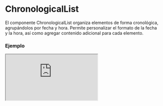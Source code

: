 # ChronologicalList

El componente ChronologicalList organiza elementos de forma cronológica, agrupándolos por fecha y hora. Permite personalizar el formato de la fecha y la hora, así como agregar contenido adicional para cada elemento.

 

### Ejemplo

<iframe minHeightIframe="30dvh" src="https://fenextjs-component-storybook.vercel.app/iframe.html?args=&id=chronologicallist-chronologicallist--index&viewMode=story" />

### Importación

Para importar el componente ChronologicalList, se puede hacer desde fenextjs

```tsx copy
import { ChronologicalList } from "fenextjs";
```

### Parámetros

| Parámetro | Tipo | Requerido | Default | Descripcion |
| --------- | ---- | --------- | ------- | ----------- |
| items | ChronologicalListItemsProps[] | sí | undefined | Lista de elementos que se mostrarán en la lista cronológica, cada uno con su respectiva fecha, contenido y posible personalización. |
| market | ReactNode | no | undefined | Contenido personalizado que se mostrará junto a cada elemento como marcador. Puede ser un ícono, texto o cualquier otro nodo. |
| parseDateYYYYMMDD | (date: Date) =\> string | no | parseDateYYYYMMDD | Función para parsear la fecha en el formato 'YYYY-MM-DD'. |
| parseDateHHMMSS | (date: Date) =\> string | no | getTimeToText | Función para parsear la hora en el formato 'HH:MM:SS'. |
| className | string | no | '' | Clase CSS personalizada para el componente. |

### ChronologicalListItemsProps

Cada elemento de la lista tiene sus propios parámetros:

| Propiedad | Tipo | Requerido | Descripción |
| --- | --- | --- | --- |
| date | Date | si | La fecha correspondiente al elemento. |
| children | ReactNode | si | El contenido que se mostrará dentro del elemento. |
| market | ReactNode | no | Contenido personalizado que se mostrará junto a cada elemento como marcador. Puede ser un ícono, texto o cualquier otro nodo. |
| className | string | no | Clase CSS personalizada para el elemento. |

### Formato de Fecha y Hora

El componente permite personalizar el formato de la fecha y hora utilizando las funciones `parseDateYYYYMMDD` y `parseDateHHMMSS`. Si no se proporcionan, se utilizan las funciones por defecto.


### Storybook

Para ver el storybook del componente lo puede hacer con este [link](https://fenextjs-component-storybook.vercel.app/?path=/story/chronologicallist-chronologicallist--index)

### Usos

- Lista cronológica básica

```tsx copy

<ChronologicalList
    items={[
        { date: new Date(), children: "Elemento 1" },
        { date: new Date(), children: "Elemento 2" },
    ]}
/>
```

- Lista cronológica con marcador personalizado

```tsx copy

<ChronologicalList
    items={[
        { date: new Date(), children: "Elemento 1", market: <span>🌟</span> },
        { date: new Date(), children: "Elemento 2" },
    ]}
    market={<span>🔔</span>}
/>
```

- Lista cronológica con formato de fecha personalizado

```tsx copy

<ChronologicalList
    items={[
        { date: new Date(), children: "Evento importante" },
    ]}
    parseDateYYYYMMDD={(date) => date.toLocaleDateString('es-ES', { year: 'numeric', month: 'long', day: 'numeric' })}
/>
```

